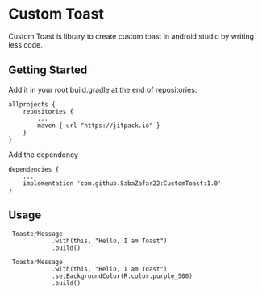 <h1>Custom Toast</h1>
<p>Custom Toast is library to create custom toast in android studio by writing less code. </p>
<h2>Getting Started</h2>
<p>Add it in your root build.gradle at the end of repositories:</p>


```
allprojects {
	repositories {
		...
		maven { url "https://jitpack.io" }
	}
}
```
<p>Add the dependency</p>


```
dependencies {
    ...
    implementation 'com.github.SabaZafar22:CustomToast:1.0'
}
```

<h2>Usage</h2>

```
 ToasterMessage
            .with(this, "Hello, I am Toast")
            .build()
```

```
 ToasterMessage
            .with(this, "Hello, I am Toast")
            .setBackgroundColor(R.color.purple_500)
            .build()
```
